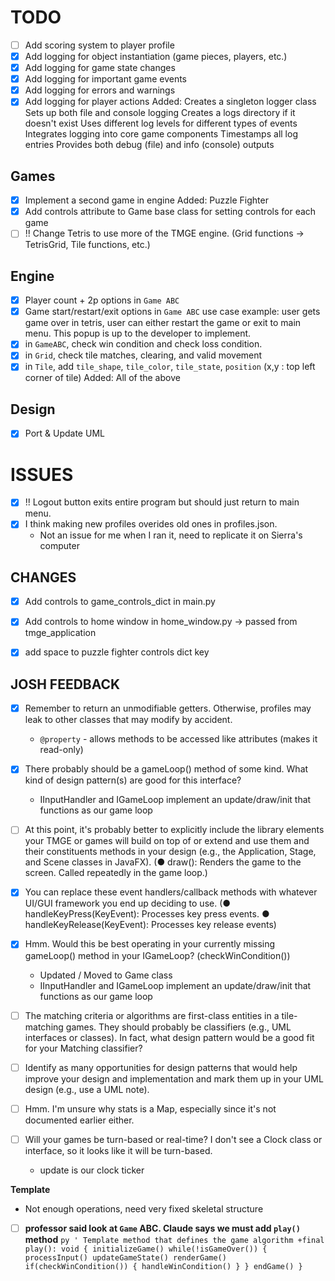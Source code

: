 # TODO
- [ ] Add scoring system to player profile
- [x] Add logging for object instantiation (game pieces, players, etc.)
- [x] Add logging for game state changes
- [x] Add logging for important game events
- [x] Add logging for errors and warnings
- [x] Add logging for player actions
    Added: 
        Creates a singleton logger class
        Sets up both file and console logging
        Creates a logs directory if it doesn't exist
        Uses different log levels for different types of events
        Integrates logging into core game components
        Timestamps all log entries
        Provides both debug (file) and info (console) outputs

## Games
- [x] Implement a second game in engine
    Added:
        Puzzle Fighter
- [x] Add controls attribute to Game base class for setting controls for each game
- [ ] !! Change Tetris to use more of the TMGE engine.  (Grid functions -> TetrisGrid, Tile functions, etc.)

## Engine
- [x] Player count + 2p options in `Game ABC`
- [x] Game start/restart/exit options in `Game ABC` use case example: user gets game over in tetris, user can either restart the game or exit to main menu. This popup is up to the developer to implement.
- [x] in `GameABC`, check win condition and check loss condition.
- [x] in `Grid`, check tile matches, clearing, and valid movement
- [x] in `Tile`, add `tile_shape`, `tile_color`, `tile_state`, `position` (x,y : top left corner of tile)
    Added: 
        All of the above

## Design
- [x] Port & Update UML

# ISSUES

- [x] !! Logout button exits entire program but should just return to main menu.
- [x] I think making new profiles overides old ones in profiles.json.
    + Not an issue for me when I ran it, need to replicate it on Sierra's computer

## CHANGES
- [x] Add controls to game_controls_dict in main.py
- [x] Add controls to home window in home_window.py -> passed from tmge_application
- [x] add space to puzzle fighter controls dict key


## JOSH FEEDBACK
- [x] Remember to return an unmodifiable getters. Otherwise, profiles may leak to other classes that may modify by accident. 
    - `@property` - allows methods to be accessed like attributes (makes it read-only)

- [x] There probably should be a gameLoop() method of some kind. What kind of design pattern(s) are good for this interface? 
    - IInputHandler and IGameLoop implement an update/draw/init that functions as our game loop

- [ ] At this point, it's probably better to explicitly include the library elements your TMGE or games will build on top of or extend and use them and their constituents methods in your design (e.g., the Application, Stage, and Scene classes in JavaFX). (● draw(): Renders the game to the screen. Called repeatedly in the game loop.)

- [x] You can replace these event handlers/callback methods with whatever UI/GUI framework you end up deciding to use. (● handleKeyPress(KeyEvent): Processes key press events. ● handleKeyRelease(KeyEvent): Processes key release events)

- [x] Hmm. Would this be best operating in your currently missing gameLoop() method in your IGameLoop? (checkWinCondition())
    - Updated / Moved to Game class
    - IInputHandler and IGameLoop implement an update/draw/init that functions as our game loop

- [ ] The matching criteria or algorithms are first-class entities in a tile-matching games. They should probably be classifiers (e.g., UML interfaces or classes). In fact, what design pattern would be a good fit for your Matching classifier?

- [ ] Identify as many opportunities for design patterns that would help improve your design and implementation and mark them up in your UML design (e.g., use a UML note).

- [ ] Hmm. I'm unsure why stats is a Map, especially since it's not documented earlier either. 

- [ ] Will your games be turn-based or real-time? I don't see a Clock class or interface, so it looks like it will be turn-based. 
    - update is our clock ticker

**Template**
  - Not enough operations, need very fixed skeletal structure
  - [ ] **professor said look at `Game` ABC. Claude says we must add `play()` method**
        ```py
            ' Template method that defines the game algorithm
        +final play(): void {
            initializeGame()
            while(!isGameOver()) {
            processInput()
            updateGameState()
            renderGame()
            if(checkWinCondition()) {
                    handleWinCondition()
                }
            }
            endGame()
        }
        ```
